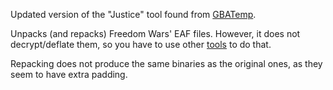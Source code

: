 Updated version of the "Justice" tool found from [GBATemp](https://gbatemp.net/threads/release-justice-freedom-wars-un-packer.440138/).

Unpacks (and repacks) Freedom Wars' EAF files. However, it does not decrypt/deflate them, so you have to use other [tools](http://aemods.pbworks.com/w/page/42053948/aetools) to do that.

Repacking does not produce the same binaries as the original ones, as they seem to have extra padding.
